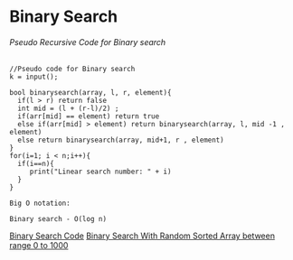 

# Binary Search 

###### Pseudo Recursive Code for Binary search
```
//Pseudo code for Binary search
k = input();

bool binarysearch(array, l, r, element){
  if(l > r) return false
  int mid = (l + (r-l)/2) ;
  if(arr[mid] == element) return true
  else if(arr[mid] > element) return binarysearch(array, l, mid -1 , element)
  else return binarysearch(array, mid+1, r , element)
}
for(i=1; i < n;i++){
  if(i==n){
     print("Linear search number: " + i)
  }
}
```

```
Big O notation:

Binary search - O(log n)
```

[Binary Search Code](https://github.com/tareq97/assignment/blob/master/Binary/Binary.java)
[Binary Search With Random Sorted Array between range 0 to 1000](https://github.com/tareq97/assignment/blob/master/Binary/BinarySearchRandom.java)
